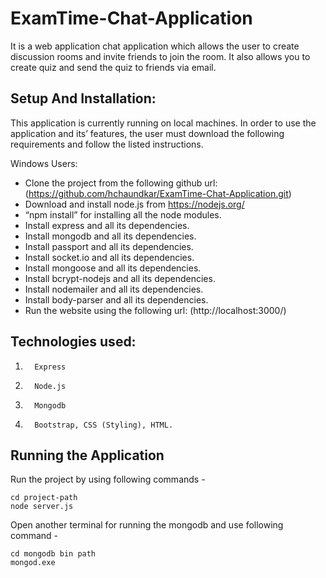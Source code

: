 # ExamTime-Chat-Application
It is a web application chat application which allows the user to create discussion rooms and invite friends to join the room. It also allows you to create quiz and send the quiz to friends via email.

## Setup And Installation:

This application is currently running on local machines. In order to use the application and its’ features, the user must download the following requirements and follow the listed instructions.
 
Windows Users:
- Clone the project from the following github url: (https://github.com/hchaundkar/ExamTime-Chat-Application.git)
- Download and install node.js from https://nodejs.org/  
- “npm install” for installing all the node modules.  
- Install express and all its dependencies.
- Install mongodb and all its dependencies.
- Install passport and all its dependencies.
- Install socket.io and all its dependencies.
- Install mongoose and all its dependencies.
- Install bcrypt-nodejs and all its dependencies.
- Install nodemailer and all its dependencies.
- Install body-parser and all its dependencies.
- Run the website using the following url:  (http://localhost:3000/)

## Technologies used:

1.       Express
2.       Node.js
3.       Mongodb
4.       Bootstrap, CSS (Styling), HTML.

## Running the Application
Run the project by using following commands -
```
cd project-path
node server.js
```
Open another terminal for running the mongodb and use following command - 
```
cd mongodb bin path
mongod.exe
```

